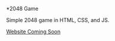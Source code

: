 *2048 Game

Simple 2048 game in HTML, CSS, and JS.

[Website Coming Soon](https://2048bdyee.netlify.app/)
